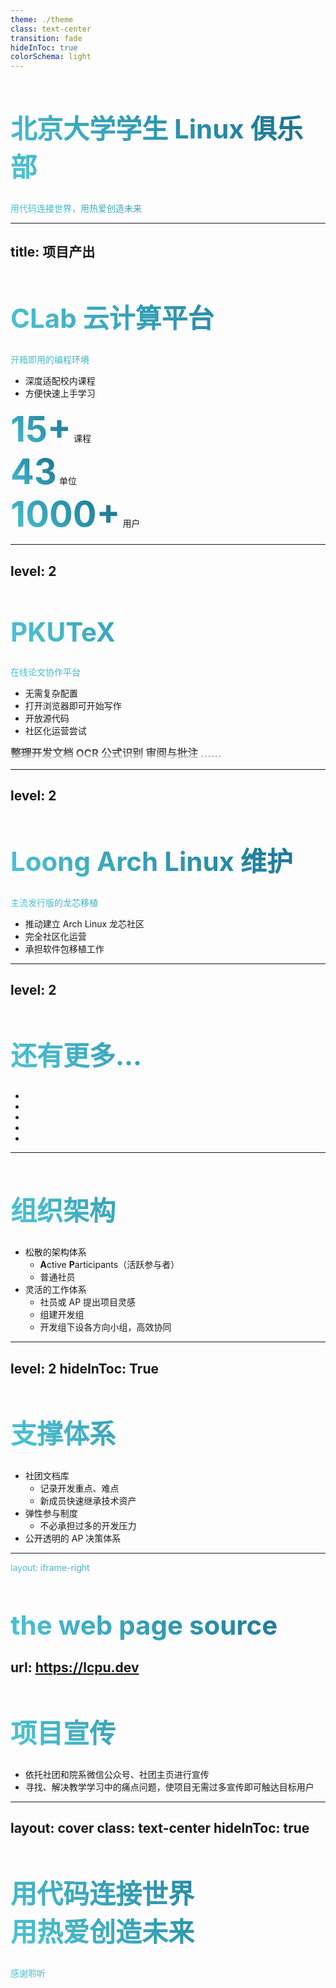 ```yaml
---
theme: ./theme
class: text-center
transition: fade
hideInToc: true
colorSchema: light
---
```


# 北京大学学生 Linux 俱乐部

用代码连接世界，用热爱创造未来

<style>
  h1, p {
  background-color: #2b90b6;
  background-image: linear-gradient(45deg, #4ec5d4, #146b8c);
  background-size: 100%;
  -webkit-background-clip: text;
  -moz-background-clip: text;
  -webkit-text-fill-color: transparent;
  -moz-text-fill-color: transparent;
}
</style>


---
title: 项目产出
---

# CLab 云计算平台
<span class="text-gray">开箱即用的编程环境</span>

- 深度适配校内课程
- 方便快速上手学习

<div class="grid grid-cols-3 mt-16">
  <div class="nums-wrapper">
    <span class="nums">15+</span>
    <span>课程</span>
  </div>
  <div class="nums-wrapper">
    <span class="nums">43</span>
    <span>单位</span>
  </div>
  <div class="nums-wrapper">
    <span class="nums">1000+</span>
    <span>用户</span>
  </div>
</div>

<style>
  .nums-wrapper {
    @apply: flex flex-col items-center;
  }
  .nums {
    background-image: linear-gradient(45deg, #4ec5d4, #146b8c);
    background-clip: text;
    color: transparent;
    font-size: 4em;
    font-weight: bold;
    background-color: #2b90b6;
    background-size: 100%;
    -webkit-background-clip: text;
    -moz-background-clip: text;
    -webkit-text-fill-color: transparent;
    -moz-text-fill-color: transparent;
  }
</style>

---
level: 2
---

# PKUTeX
<span class="text-gray">在线论文协作平台</span>

- 无需复杂配置
- 打开浏览器即可开始写作
- 开放源代码
- 社区化运营尝试

<div flex flex-col items-center class="fade-gradient" mt-6>
  <span>整理开发文档</span>
  <span>OCR 公式识别</span>
  <span>审阅与批注</span>
  <span>......</span>
</div>

<style>
  .fade-gradient {
    color: transparent;
    background-image: linear-gradient(rgba(0, 0, 0, 0.7) 40%, transparent);
    background-clip: text;
    font-size: 1.2em;
    font-weight: bold;
    background-color: rgba(0, 0, 0, 0.7) 40%;
    background-size: 100%;
    -webkit-background-clip: text;
    -moz-background-clip: text;
    -webkit-text-fill-color: transparent;
    -moz-text-fill-color: transparent;
  }
</style>



---
level: 2
---

# Loong Arch Linux 维护
<span class="text-gray">主流发行版的龙芯移植</span>

- 推动建立 Arch Linux 龙芯社区
- 完全社区化运营
- 承担软件包移植工作

---
level: 2
---

# 还有更多...


- <MoreProjects title="HPCGame" description="高性能计算综合能力竞赛" />
- <MoreProjects title="GeekGame" description="信息安全综合能力竞赛" />
- <MoreProjects title="LCPU Getting Started" description="计算机入门系列课程" />
- <MoreProjects title="PKU Mirror" description="北京大学开源软件镜像站" />
- <MoreProjects title="..." description="..." />




---

# 组织架构

- 松散的架构体系
  - <b>A</b>ctive <b>P</b>articipants（活跃参与者）
  - 普通社员
- 灵活的工作体系
  - 社员或 AP 提出项目灵感
  - 组建开发组
  - 开发组下设各方向小组，高效协同

---
level: 2
hideInToc: True
---

# 支撑体系

- 社团文档库
  - 记录开发重点、难点
  - 新成员快速继承技术资产
- 弹性参与制度
  - 不必承担过多的开发压力
- 公开透明的 AP 决策体系

---
layout: iframe-right

# the web page source
url: https://lcpu.dev
---

# 项目宣传

- 依托社团和院系微信公众号、社团主页进行宣传
- 寻找、解决教学学习中的痛点问题，使项目无需过多宣传即可触达目标用户

---
layout: cover
class: text-center
hideInToc: true
---

# 用代码连接世界<br>用热爱创造未来

感谢聆听

<style>
  h1, p {
  background-color: #2b90b6;
  background-image: linear-gradient(45deg, #4ec5d4, #146b8c);
  background-size: 100%;
  -webkit-background-clip: text;
  -moz-background-clip: text;
  -webkit-text-fill-color: transparent;
  -moz-text-fill-color: transparent;
  opacity: 1 !important;
}

h1 {
  font-size: 3em !important;
  line-height: unset !important;
}
</style>